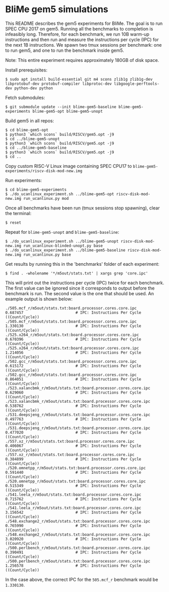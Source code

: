 BliMe gem5 simulations
======================

This README describes the gem5 experiments for BliMe. The goal is to run SPEC CPU 2017 on gem5. Running all the benchmarks to completion is infeasibly long. Therefore, for each benchmark, we run 10B warm-up instructions and then run and measure the instructions per cycle (IPC) for the next 1B instructions. We spawn two tmux sessions per benchmark: one to run gem5, and one to run the benchmark inside gem5.

Note: This entire experiment requires approximately 180GB of disk space.

Install prerequisites:

```console
$ sudo apt install build-essential git m4 scons zlib1g zlib1g-dev libprotobuf-dev protobuf-compiler libprotoc-dev libgoogle-perftools-dev python-dev python
```

Fetch submodules:
```console
$ git submodule update --init blime-gem5-baseline blime-gem5-experiments blime-gem5-opt blime-gem5-unopt
```

Build gem5 in all repos:
```console
$ cd blime-gem5-opt
$ python3 `which scons` build/RISCV/gem5.opt -j9
$ cd ../blime-gem5-unopt
$ python3 `which scons` build/RISCV/gem5.opt -j9
$ cd ../blime-gem5-baseline
$ python3 `which scons` build/RISCV/gem5.opt -j9
$ cd ..
```

Copy custom RISC-V Linux image containing SPEC CPU17 to `blime-gem5-experiments/riscv-disk-mod-new.img`

Run experiments:

```console 
$ cd blime-gem5-experiments
$ ./do_ucanlinux_experiment.sh ../blime-gem5-opt riscv-disk-mod-new.img run_ucanlinux.py mod
```

Once all benchmarks have been run (tmux sessions stop spawning), clear the terminal:

```console
$ reset
```

Repeat for `blime-gem5-unopt` and `blime-gem5-baseline`:

```console 
$ ./do_ucanlinux_experiment.sh ../blime-gem5-unopt riscv-disk-mod-new.img run_ucanlinux-blinded-unopt.py base
$ ./do_ucanlinux_experiment.sh ../blime-gem5-baseline riscv-disk-mod-new.img run_ucanlinux.py base
```

Get results by running this in the 'benchmarks' folder of each experiment:

```console 
$ find . -wholename '*/m5out/stats.txt' | xargs grep 'core.ipc'
```

This will print out the instructions per cycle (IPC) twice for each benchmark. The first value can be ignored since it corresponds to output before the benchmark is run. The second value is the one that should be used. An example output is shown below:

```console
./505.mcf_r/m5out/stats.txt:board.processor.cores.core.ipc               0.687457                       # IPC: Instructions Per Cycle ((Count/Cycle))
./505.mcf_r/m5out/stats.txt:board.processor.cores.core.ipc               1.330130                       # IPC: Instructions Per Cycle ((Count/Cycle))
./525.x264_r/m5out/stats.txt:board.processor.cores.core.ipc               0.670396                       # IPC: Instructions Per Cycle ((Count/Cycle))
./525.x264_r/m5out/stats.txt:board.processor.cores.core.ipc               1.214056                       # IPC: Instructions Per Cycle ((Count/Cycle))
./502.gcc_r/m5out/stats.txt:board.processor.cores.core.ipc               0.615172                       # IPC: Instructions Per Cycle ((Count/Cycle))
./502.gcc_r/m5out/stats.txt:board.processor.cores.core.ipc               0.864051                       # IPC: Instructions Per Cycle ((Count/Cycle))
./523.xalancbmk_r/m5out/stats.txt:board.processor.cores.core.ipc               0.629060                       # IPC: Instructions Per Cycle ((Count/Cycle))
./523.xalancbmk_r/m5out/stats.txt:board.processor.cores.core.ipc               0.538762                       # IPC: Instructions Per Cycle ((Count/Cycle))
./531.deepsjeng_r/m5out/stats.txt:board.processor.cores.core.ipc               0.497763                       # IPC: Instructions Per Cycle ((Count/Cycle))
./531.deepsjeng_r/m5out/stats.txt:board.processor.cores.core.ipc               0.477020                       # IPC: Instructions Per Cycle ((Count/Cycle))
./557.xz_r/m5out/stats.txt:board.processor.cores.core.ipc               0.406067                       # IPC: Instructions Per Cycle ((Count/Cycle))
./557.xz_r/m5out/stats.txt:board.processor.cores.core.ipc               0.384899                       # IPC: Instructions Per Cycle ((Count/Cycle))
./520.omnetpp_r/m5out/stats.txt:board.processor.cores.core.ipc               0.591440                       # IPC: Instructions Per Cycle ((Count/Cycle))
./520.omnetpp_r/m5out/stats.txt:board.processor.cores.core.ipc               0.515349                       # IPC: Instructions Per Cycle ((Count/Cycle))
./541.leela_r/m5out/stats.txt:board.processor.cores.core.ipc               0.715762                       # IPC: Instructions Per Cycle ((Count/Cycle))
./541.leela_r/m5out/stats.txt:board.processor.cores.core.ipc               3.156542                       # IPC: Instructions Per Cycle ((Count/Cycle))
./548.exchange2_r/m5out/stats.txt:board.processor.cores.core.ipc               0.765990                       # IPC: Instructions Per Cycle ((Count/Cycle))
./548.exchange2_r/m5out/stats.txt:board.processor.cores.core.ipc               3.020920                       # IPC: Instructions Per Cycle ((Count/Cycle))
./500.perlbench_r/m5out/stats.txt:board.processor.cores.core.ipc               0.390491                       # IPC: Instructions Per Cycle ((Count/Cycle))
./500.perlbench_r/m5out/stats.txt:board.processor.cores.core.ipc               1.256578                       # IPC: Instructions Per Cycle ((Count/Cycle))
```

In the case above, the correct IPC for the `505.mcf_r` benchmark would be `1.330130`.